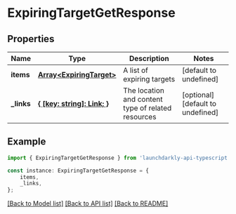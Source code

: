 # ExpiringTargetGetResponse


## Properties

Name | Type | Description | Notes
------------ | ------------- | ------------- | -------------
**items** | [**Array&lt;ExpiringTarget&gt;**](ExpiringTarget.md) | A list of expiring targets | [default to undefined]
**_links** | [**{ [key: string]: Link; }**](Link.md) | The location and content type of related resources | [optional] [default to undefined]

## Example

```typescript
import { ExpiringTargetGetResponse } from 'launchdarkly-api-typescript';

const instance: ExpiringTargetGetResponse = {
    items,
    _links,
};
```

[[Back to Model list]](../README.md#documentation-for-models) [[Back to API list]](../README.md#documentation-for-api-endpoints) [[Back to README]](../README.md)
